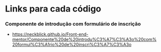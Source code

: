 # Links para cada código
### Componente de introdução com formulário de inscrição
- https://neckblick.github.io/Front-end-mentor/Componente%20de%20introdu%C3%A7%C3%A3o%20com%20formul%C3%A1rio%20de%20inscri%C3%A7%C3%A3o
